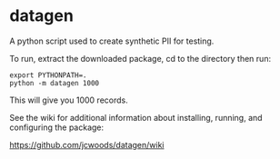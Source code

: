 # datagen

A python script used to create synthetic PII for testing.

To run, extract the downloaded package, cd to the directory then run:

    export PYTHONPATH=.
    python -m datagen 1000

This will give you 1000 records.

See the wiki for additional information about installing, running, and
configuring the package:

https://github.com/jcwoods/datagen/wiki
